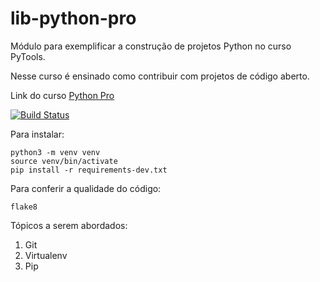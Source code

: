 # lib-python-pro
Módulo para exemplificar a construção de projetos Python no curso PyTools.

Nesse curso é ensinado como contribuir com projetos de código aberto.

Link do curso [Python Pro](https://www.python.pro.br/)

[![Build Status](https://travis-ci.org/felipepanegalli/lib-python-pro.svg?branch=master)](https://travis-ci.org/felipepanegalli/lib-python-pro)

Para instalar:
```console
python3 -m venv venv
source venv/bin/activate
pip install -r requirements-dev.txt
```

Para conferir a qualidade do código:
```console
flake8
```

Tópicos a serem abordados:
1. Git
2. Virtualenv
3. Pip